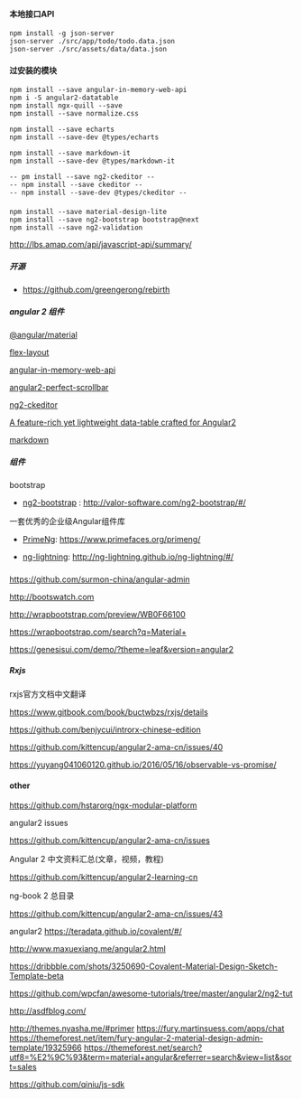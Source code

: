 #### 本地接口API
```
npm install -g json-server
json-server ./src/app/todo/todo.data.json
json-server ./src/assets/data/data.json
```

#### 过安装的模块
```
npm install --save angular-in-memory-web-api
npm i -S angular2-datatable
npm install ngx-quill --save
npm install --save normalize.css

npm install --save echarts
npm install --save-dev @types/echarts

npm install --save markdown-it
npm install --save-dev @types/markdown-it

-- pm install --save ng2-ckeditor --
-- npm install --save ckeditor --
-- npm install --save-dev @types/ckeditor -- 

```

####
```
npm install --save material-design-lite
npm install --save ng2-bootstrap bootstrap@next
npm install --save ng2-validation
```

http://lbs.amap.com/api/javascript-api/summary/


##### 开源

- https://github.com/greengerong/rebirth

##### angular 2 组件

[@angular/material](https://github.com/angular/material2)

[flex-layout](https://github.com/angular/flex-layout)

[angular-in-memory-web-api](https://github.com/angular/in-memory-web-api)

[angular2-perfect-scrollbar](https://www.npmjs.com/package/angular2-perfect-scrollbar)

[ng2-ckeditor](https://github.com/chymz/ng2-ckeditor)

[A feature-rich yet lightweight data-table crafted for Angular2](https://github.com/swimlane/angular2-data-table)

[markdown](https://github.com/markdown-it/markdown-it)

##### 组件

bootstrap
- [ng2-bootstrap](http://valor-software.com/ng2-bootstrap/#/) : http://valor-software.com/ng2-bootstrap/#/

一套优秀的企业级Angular组件库
- [PrimeNg](https://www.primefaces.org/primeng/): https://www.primefaces.org/primeng/

- [ng-lightning](http://ng-lightning.github.io/ng-lightning/#/): http://ng-lightning.github.io/ng-lightning/#/

#####

https://github.com/surmon-china/angular-admin

http://bootswatch.com

http://wrapbootstrap.com/preview/WB0F66100

https://wrapbootstrap.com/search?q=Material+

https://genesisui.com/demo/?theme=leaf&version=angular2

##### Rxjs

rxjs官方文档中文翻译

https://www.gitbook.com/book/buctwbzs/rxjs/details

https://github.com/benjycui/introrx-chinese-edition

https://github.com/kittencup/angular2-ama-cn/issues/40

https://yuyang041060120.github.io/2016/05/16/observable-vs-promise/

#### other

https://github.com/hstarorg/ngx-modular-platform

angular2 issues

https://github.com/kittencup/angular2-ama-cn/issues

Angular 2 中文资料汇总(文章，视频，教程)

https://github.com/kittencup/angular2-learning-cn

ng-book 2 总目录

https://github.com/kittencup/angular2-ama-cn/issues/43


angular2
https://teradata.github.io/covalent/#/

http://www.maxuexiang.me/angular2.html

https://dribbble.com/shots/3250690-Covalent-Material-Design-Sketch-Template-beta

https://github.com/wpcfan/awesome-tutorials/tree/master/angular2/ng2-tut

http://asdfblog.com/


http://themes.nyasha.me/#primer
https://fury.martinsuess.com/apps/chat
https://themeforest.net/item/fury-angular-2-material-design-admin-template/19325966
https://themeforest.net/search?utf8=%E2%9C%93&term=material+angular&referrer=search&view=list&sort=sales


https://github.com/qiniu/js-sdk
